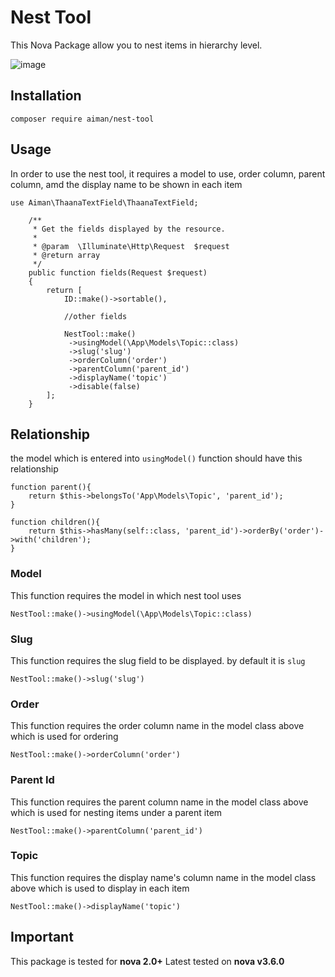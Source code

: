 # Nest Tool
This Nova Package allow you to nest items in hierarchy level.

![image](https://user-images.githubusercontent.com/36910126/84803777-4afa1200-afb7-11ea-9094-b1281a859cf1.png)

## Installation
```
composer require aiman/nest-tool
```

## Usage
In order to use the nest tool, it requires a model to use, order column, parent column, amd the display name to be shown in each item
```
use Aiman\ThaanaTextField\ThaanaTextField;

    /**
     * Get the fields displayed by the resource.
     *
     * @param  \Illuminate\Http\Request  $request
     * @return array
     */
    public function fields(Request $request)
    {
        return [
            ID::make()->sortable(),
            
            //other fields
            
            NestTool::make()
             ->usingModel(\App\Models\Topic::class)
             ->slug('slug')
             ->orderColumn('order')
             ->parentColumn('parent_id')
             ->displayName('topic')
             ->disable(false)
        ];
    }
```
## Relationship
the model which is entered into `usingModel()` function should have this relationship
```
function parent(){
    return $this->belongsTo('App\Models\Topic', 'parent_id');
}

function children(){
    return $this->hasMany(self::class, 'parent_id')->orderBy('order')->with('children');
}
```

### Model
This function requires the model in which nest tool uses
```
NestTool::make()->usingModel(\App\Models\Topic::class)
```

### Slug
This function requires the slug field to be displayed. by default it is `slug`
```
NestTool::make()->slug('slug')
```

### Order
This function requires the order column name in the model class above which is used for ordering
```
NestTool::make()->orderColumn('order')
```

### Parent Id
This function requires the parent column name in the model class above which is used for nesting items under a parent item
```
NestTool::make()->parentColumn('parent_id')
```

### Topic
This function requires the display name's column name in the model class above which is used to display in each item
```
NestTool::make()->displayName('topic')
```

## Important
This package is tested for **nova 2.0+**
Latest tested on **nova v3.6.0**
